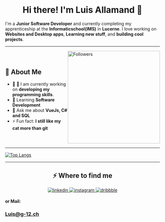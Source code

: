 <p><img align="center" src="https://images.unsplash.com/photo-1605379399642-870262d3d051?q=80&w=2106&auto=format&fit=crop&ixlib=rb-4.0.3&ixid=M3wxMjA3fDB8MHxwaG90by1wYWdlfHx8fGVufDB8fHx8fA%3D%3D" alt="" /></p>
<!-- Greet -->
<div align="center">
  <h1>Hi there! I'm Luis Allamand 👋</h1>
</div>

I'm a **Junior Software Developer** and currently completing my apprenticeship at the **Informaticschool(IMS)** in **Lucerne**. I love working on **Websites and Desktop apps**, **Learning new stuff**, and **building cool projects**.

---

<div style="display: flex; align-items: center;">
  <div style="flex: 1;">
    <h2> 🚀 About Me </h2>
    <ul>
      <li>🎯 🌱 I am currently working on <strong>developing my programming skills</strong>.</li>
      <li>📖 Learning <strong>Software Development</strong></li>
      <li>💬 Ask me about <strong>VueJs, C# and SQL</strong></li>
      <li>⚡ Fun fact: <strong>I still like my cat more than git</strong></li>
    </ul>
  </div>
  <div style="flex: 1;">
    <img width="300px" alt="Followers" title="Follow me on GitHub" src="https://images.unsplash.com/photo-1505238680356-667803448bb6?q=80&w=2070&auto=format&fit=crop&ixlib=rb-4.0.3&ixid=M3wxMjA3fDB8MHxwaG90by1wYWdlfHx8fGVufDB8fHx8fA%3D%3D" style="max-width: 100%;">
  </div>
</div>

---

[![Top Langs](https://github-readme-stats.vercel.app/api/top-langs/?username=LuisAll12&layout=donut)](https://github.com/anuraghazra/github-readme-stats)

---

<h2 align="center">⚡️ Where to find me</h2>
<div align="center">
  <a href="https://www.linkedin.com/in/luis-allamand-b01637352" target="_blank">
    <img src="https://img.shields.io/badge/linkedin-logo?style=for-the-badge&logo=linkedin&logoColor=white&color=#0a77b6" alt="linkedin" />
  </a>
  <a href="https://www.instagram.com/luis_sui1866/" target="_blank">
    <img src="https://img.shields.io/badge/instagram-logo?style=for-the-badge&logo=instagram&logoColor=white&color=#F35369" alt="instagram" />
  </a>
  <a href="https://www.dribbble.com/LuisAll12" target="_blank">
    <img src="https://img.shields.io/badge/dribbble-logo?style=for-the-badge&logo=dribbble&logoColor=white&color=#ea64d9" alt="dribbble" />
  </a>
</div>

#### or Mail:
### Luis@g-12.ch
